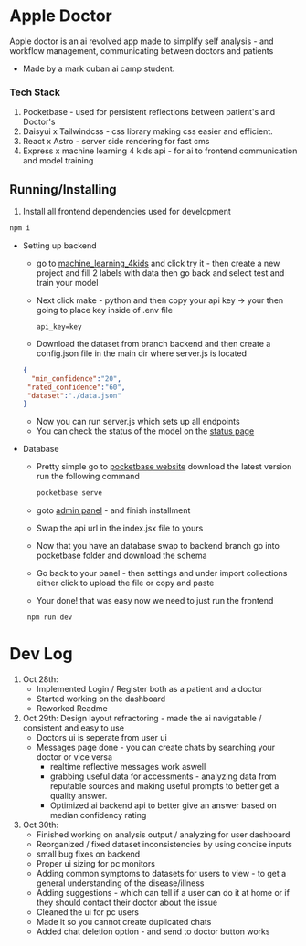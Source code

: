 # Apple Doctor

Apple doctor is an ai revolved app made to simplify self analysis - and workflow management,  communicating between doctors and patients

- Made by a mark cuban ai camp student.

### Tech Stack

1. Pocketbase - used for persistent reflections between patient's and Doctor's
2. Daisyui x Tailwindcss - css library making css easier and efficient.
3. React x Astro - server side rendering for fast cms
4. Express x machine learning 4 kids api - for ai to frontend communication and model training


## Running/Installing

1. Install all frontend dependencies used for development

```bash
npm i
```

* Setting up backend
   - go to [machine_learning_4kids](machinelearningforkids.co.uk) and click try it - then create a new project and fill 2 labels with data then go back and select test and train your model
   - Next click make - python and then copy your api key -> your then going to place key inside of .env file
     
     ```env
     api_key=key
     ```
  - Download the dataset from branch backend and then create a config.json file in the main dir where server.js is located
  ```json
  {
    "min_confidence":"20",
   "rated_confidence":"60",
   "dataset":"./data.json"
  }
  ```
  - Now you can run server.js which sets up all endpoints
  - You can check the status of the model on the [status page](127.0.0.1:3000/status)
    
* Database
   - Pretty simple go to [pocketbase website](https://pocketbase.com) download the latest version run the following command
     
     ```bash
     pocketbase serve
     ```
   - goto [admin panel](127.0.0.1:8090/_/) - and finish installment
   - Swap the api url in the index.jsx file to yours
   - Now that you have an database swap to backend branch go into pocketbase folder and download the schema
   - Go back to your panel - then settings and under import collections either click to upload the file or copy and paste
   - Your done! that was easy now we need to just run the frontend
     
    ```bash
     npm run dev
    ```




# Dev Log

1. Oct 28th: 
   - Implemented Login / Register both as a patient and a doctor
   - Started working on the dashboard
   - Reworked Readme
2. Oct 29th: Design layout refractoring - made  the ai navigatable / consistent and easy to use
   - Doctors ui is seperate from user ui
   - Messages page done - you can create chats by searching your doctor or vice versa
     - realtime reflective messages work aswell
     - grabbing useful data for accessments - analyzing data from reputable sources and making useful prompts to better get a quality answer.
     - Optimized ai backend api to better give an answer based on median confidency rating
3. Oct 30th:
     - Finished working on analysis output / analyzing for user dashboard
     - Reorganized / fixed dataset inconsistencies by using concise inputs
     - small bug fixes on backend
     - Proper ui sizing for pc monitors
     - Adding common symptoms to datasets for users to view - to get a general understanding of the disease/illness
     - Adding suggestions - which can tell if a user can do it at home or if they should contact their doctor about the issue
     - Cleaned the ui for pc users
     - Made it so you cannot create duplicated chats
     - Added chat deletion option - and send to doctor button works


